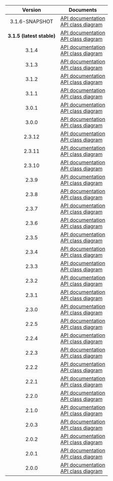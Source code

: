 | Version | Documents |
|:---:|---|
| 3.1.6-SNAPSHOT | [API documentation](3.1.6-SNAPSHOT)<br>[API class diagram](3.1.6-SNAPSHOT/api_class_diagram.svg) |
| **3.1.5 (latest stable)** | [API documentation](latest-stable)<br>[API class diagram](3.1.5/api_class_diagram.svg) |
| 3.1.4 | [API documentation](3.1.4)<br>[API class diagram](3.1.4/api_class_diagram.svg) |
| 3.1.3 | [API documentation](3.1.3)<br>[API class diagram](3.1.3/api_class_diagram.svg) |
| 3.1.2 | [API documentation](3.1.2)<br>[API class diagram](3.1.2/api_class_diagram.svg) |
| 3.1.1 | [API documentation](3.1.1)<br>[API class diagram](3.1.1/api_class_diagram.svg) |
| 3.0.1 | [API documentation](3.0.1)<br>[API class diagram](3.0.1/api_class_diagram.svg) |
| 3.0.0 | [API documentation](3.0.0)<br>[API class diagram](3.0.0/api_class_diagram.svg) |
| 2.3.12 | [API documentation](2.3.12)<br>[API class diagram](2.3.12/api_class_diagram.svg) |
| 2.3.11 | [API documentation](2.3.11)<br>[API class diagram](2.3.11/api_class_diagram.svg) |
| 2.3.10 | [API documentation](2.3.10)<br>[API class diagram](2.3.10/api_class_diagram.svg) |
| 2.3.9 | [API documentation](2.3.9)<br>[API class diagram](2.3.9/api_class_diagram.svg) |
| 2.3.8 | [API documentation](2.3.8)<br>[API class diagram](2.3.8/api_class_diagram.svg) |
| 2.3.7 | [API documentation](2.3.7)<br>[API class diagram](2.3.7/api_class_diagram.svg) |
| 2.3.6 | [API documentation](2.3.6)<br>[API class diagram](2.3.6/api_class_diagram.svg) |
| 2.3.5 | [API documentation](2.3.5)<br>[API class diagram](2.3.5/api_class_diagram.svg) |
| 2.3.4 | [API documentation](2.3.4)<br>[API class diagram](2.3.4/api_class_diagram.svg) |
| 2.3.3 | [API documentation](2.3.3)<br>[API class diagram](2.3.3/api_class_diagram.svg) |
| 2.3.2 | [API documentation](2.3.2)<br>[API class diagram](2.3.2/api_class_diagram.svg) |
| 2.3.1 | [API documentation](2.3.1)<br>[API class diagram](2.3.1/api_class_diagram.svg) |
| 2.3.0 | [API documentation](2.3.0)<br>[API class diagram](2.3.0/api_class_diagram.svg) |
| 2.2.5 | [API documentation](2.2.5)<br>[API class diagram](2.2.5/api_class_diagram.svg) |
| 2.2.4 | [API documentation](2.2.4)<br>[API class diagram](2.2.4/api_class_diagram.svg) |
| 2.2.3 | [API documentation](2.2.3)<br>[API class diagram](2.2.3/api_class_diagram.svg) |
| 2.2.2 | [API documentation](2.2.2)<br>[API class diagram](2.2.2/api_class_diagram.svg) |
| 2.2.1 | [API documentation](2.2.1)<br>[API class diagram](2.2.1/api_class_diagram.svg) |
| 2.2.0 | [API documentation](2.2.0)<br>[API class diagram](2.2.0/api_class_diagram.svg) |
| 2.1.0 | [API documentation](2.1.0)<br>[API class diagram](2.1.0/api_class_diagram.svg) |
| 2.0.3 | [API documentation](2.0.3)<br>[API class diagram](2.0.3/api_class_diagram.svg) |
| 2.0.2 | [API documentation](2.0.2)<br>[API class diagram](2.0.2/api_class_diagram.svg) |
| 2.0.1 | [API documentation](2.0.1)<br>[API class diagram](2.0.1/api_class_diagram.svg) |
| 2.0.0 | [API documentation](2.0.0)<br>[API class diagram](2.0.0/api_class_diagram.svg) |
